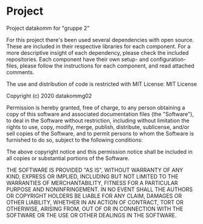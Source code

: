 # Project
Project datakomm for "gruppe 2"

For this project there's been used several dependencies with open source. These are included in their respective libraries for each component. For a more descriptive insight of each dependency, please check the included repositories. Each component have their own setup- and configuration-files, please follow the instructions for each component, and read attached comments. 

The use and distribution of code is restricted with MIT License:
MIT License

Copyright (c) 2020 datakommg02

Permission is hereby granted, free of charge, to any person obtaining a copy
of this software and associated documentation files (the "Software"), to deal
in the Software without restriction, including without limitation the rights
to use, copy, modify, merge, publish, distribute, sublicense, and/or sell
copies of the Software, and to permit persons to whom the Software is
furnished to do so, subject to the following conditions:

The above copyright notice and this permission notice shall be included in all
copies or substantial portions of the Software.

THE SOFTWARE IS PROVIDED "AS IS", WITHOUT WARRANTY OF ANY KIND, EXPRESS OR
IMPLIED, INCLUDING BUT NOT LIMITED TO THE WARRANTIES OF MERCHANTABILITY,
FITNESS FOR A PARTICULAR PURPOSE AND NONINFRINGEMENT. IN NO EVENT SHALL THE
AUTHORS OR COPYRIGHT HOLDERS BE LIABLE FOR ANY CLAIM, DAMAGES OR OTHER
LIABILITY, WHETHER IN AN ACTION OF CONTRACT, TORT OR OTHERWISE, ARISING FROM,
OUT OF OR IN CONNECTION WITH THE SOFTWARE OR THE USE OR OTHER DEALINGS IN THE
SOFTWARE.
